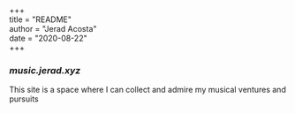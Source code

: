 +++  
title = "README"  
author = "Jerad Acosta"  
date = "2020-08-22"  
+++  

### *music.jerad.xyz*  

This site is a space where I can collect and admire my musical ventures and pursuits 
